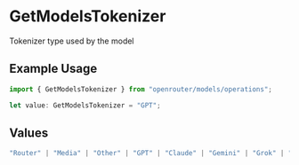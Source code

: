 # GetModelsTokenizer

Tokenizer type used by the model

## Example Usage

```typescript
import { GetModelsTokenizer } from "openrouter/models/operations";

let value: GetModelsTokenizer = "GPT";
```

## Values

```typescript
"Router" | "Media" | "Other" | "GPT" | "Claude" | "Gemini" | "Grok" | "Cohere" | "Nova" | "Qwen" | "Yi" | "DeepSeek" | "Mistral" | "Llama2" | "Llama3" | "Llama4" | "PaLM" | "RWKV" | "Qwen3"
```